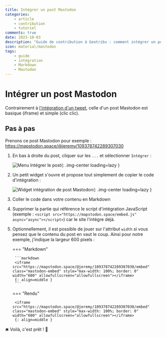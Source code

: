 ```yaml
---
title: Intégrer un post Mastodon
categories:
    - article
    - contribution
    - tutoriel
comments: true
date: 2023-10-03
description: "Guide de contribution à Geotribu : comment intégrer un post Mastodon dans un contenu en Markdown."
icon: material/mastodon
tags:
    - guide
    - intégration
    - Markdown
    - Mastodon
---
```


# Intégrer un post Mastodon

Contrairement à [l'intégration d'un tweet](./twitter.md), celle d'un post Mastodon est basique (iframe) et simple (clic clic).

## Pas à pas

Prenons ce post Mastodon pour exemple : <https://mapstodon.space/@jeremy/109378742289307030>

1. En bas à droite du post, cliquer sur les `...` et sélectionner `Intégrer` :

    ![Menu Intégrer le post](https://cdn.geotribu.fr/img/internal/contribution/mastodon/mastodon_embed_post_menu.webp){: .img-center loading=lazy }

1. Un petit widget s'ouvre et propose tout simplement de copier le code d'intégration :

    ![Widget intégration de post Mastodon](https://cdn.geotribu.fr/img/internal/contribution/mastodon/mastodon_embed_post_widget.webp){: .img-center loading=lazy }

1. Coller le code dans votre contenu en Markdown
1. Supprimer la partie qui référence le script d'intégration JavaScript (exemple : `<script src="https://mapstodon.space/embed.js" async="async"></script>`) car le site l'intègre déjà.
1. Optionnellement, il est possible de jouer sur l'attribut `width` si vous pensez que le contenu du post en vaut le coup. Ainsi pour notre exemple, j'indique la largeur 600 pixels :

    <!-- markdownlint-disable MD046 -->
    === "Markdown"

        ```markdown
        <iframe src="https://mapstodon.space/@jeremy/109378742289307030/embed" class="mastodon-embed" style="max-width: 100%; border: 0" width="600" allowfullscreen="allowfullscreen"></iframe>
        {: align=middle }
        ```

    === "Rendu"

        <iframe src="https://mapstodon.space/@jeremy/109378742289307030/embed" class="mastodon-embed" style="max-width: 100%; border: 0" width="600" allowfullscreen="allowfullscreen"></iframe>
        {: align=middle }
    <!-- markdownlint-enable MD046 -->

:bellhop_bell: Voilà, c'est prêt ! :tada:
